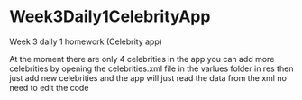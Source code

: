 # Week3Daily1CelebrityApp
Week 3 daily 1 homework (Celebrity app)


At the moment there are only 4 celebrities in the app
you can add more celebrities by opening the celebrities.xml file in the varlues folder in res
then just add new celebrities and the app will just read the data from the xml no need to edit the code
